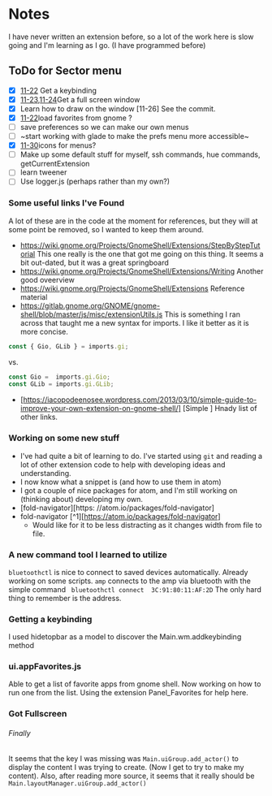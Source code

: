 # Notes

I have never written an extension before, so a lot of the work here is slow going and I'm learning as I go. (I have programmed before)
## ToDo for Sector menu
- [x] [11-22](#getting-a-keybinding) Get a keybinding
- [X] [11-23,11-24](#got-fullscreen)Get a full screen window
- [X] Learn how to draw on the window [11-26] See the commit.
- [x] [11-22](ui.appFavorites.js)load favorites from gnome ?
- [ ] save preferences so we can make our own menus
- [ ] ~start working with glade to make the prefs menu more accessible~
- [X] [11-30](sortof)icons for menus?
- [ ] Make up some default stuff for myself, ssh commands, hue commands, getCurrentExtension
- [ ] learn tweener
- [ ] Use logger.js (perhaps rather than my own?)

### Some useful links I've Found
A lot of these are in the code at the moment for references, but they will at some point be removed, so I wanted to keep them around.
* https://wiki.gnome.org/Projects/GnomeShell/Extensions/StepByStepTutorial This one really is the one that got me going on this thing. It seems a bit out-dated, but it was a great springboard
* https://wiki.gnome.org/Projects/GnomeShell/Extensions/Writing Another good oveerview
* https://wiki.gnome.org/Projects/GnomeShell/Extensions Reference material
* https://gitlab.gnome.org/GNOME/gnome-shell/blob/master/js/misc/extensionUtils.js This is something I ran across that taught me a new syntax for imports. I like it better as it is more concise.
```JavaScript
const { Gio, GLib } = imports.gi;
```
vs.
```JavaScript
const Gio =  imports.gi.Gio;
const GLib = imports.gi.GLib;
```
* [https://iacopodeenosee.wordpress.com/2013/03/10/simple-guide-to-improve-your-own-extension-on-gnome-shell/] [Simple ] Hnady list of other links.

### Working on some new stuff
- I've had quite a bit of learning to do. I've started using `git` and reading a lot of other extension code to help with developing ideas and understanding.
- I now know what a snippet is (and how to use them in atom)
- I got a couple of nice packages for atom, and I'm still working on (thinking about) developing my own.
- [fold-navigator][https:   //atom.io/packages/fold-navigator]
- fold-navigator [^1][https://atom.io/packages/fold-navigator]
    - Would like for it to be less distracting as it changes width from file to file.

### A new command tool I learned to utilize
`bluetoothctl` is nice to connect to saved devices automatically. Already working on some scripts.
`amp` connects to the amp via bluetooth with the simple command `
bluetoothctl connect  3C:91:80:11:AF:2D` The only hard thing to remember is the address.



### Getting a keybinding
I used hidetopbar as a model to discover the Main.wm.addkeybinding method

### ui.appFavorites.js
Able to get a list of favorite apps from gnome shell. Now working on how to run one from the list. Using the extension Panel_Favorites for help here.

### Got Fullscreen
###### Finally
It seems that the key I was missing was `Main.uiGroup.add_actor()` to display the content I was trying to create. (Now I get to try to make my content). Also, after reading more source, it seems that it really should be `Main.layoutManager.uiGroup.add_actor()`
